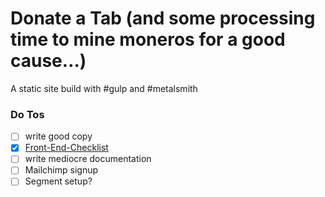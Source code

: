 # Donate a Tab (and some processing time to mine moneros for a good cause…)
A static site build with #gulp and #metalsmith

### Do Tos
* [ ] write good copy
* [x] [Front-End-Checklist](https://github.com/thedaviddias/Front-End-Checklist)
* [ ] write mediocre documentation
* [ ] Mailchimp signup
* [ ] Segment setup?
